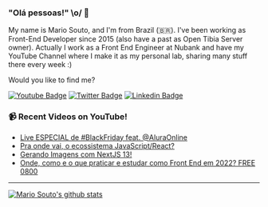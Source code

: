 ### "Olá pessoas!" \o/ 👋

My name is Mario Souto, and I'm from Brazil (🇧🇷). I've been working as Front-End Developer since 2015 (also have a past as Open Tibia Server owner). Actually I work as a Front End Engineer at Nubank and have my YouTube Channel where I make it as my personal lab, sharing many stuff there every week :)

Would you like to find me?

[![Youtube Badge](https://img.shields.io/badge/-Youtube-FF0000?style=flat-square&labelColor=FF0000&logo=youtube&logoColor=white&link=https://youtube.com/c/DevSoutinho)](https://youtube.com/c/DevSoutinho)
[![Twitter Badge](https://img.shields.io/badge/-Twitter-1ca0f1?style=flat-square&labelColor=1ca0f1&logo=twitter&logoColor=white&link=https://twitter.com/omariosouto)](https://twitter.com/omariosouto)
[![Linkedin Badge](https://img.shields.io/badge/-LinkedIn-blue?style=flat-square&logo=Linkedin&logoColor=white&link=https://www.linkedin.com/in/omariosouto)](https://www.linkedin.com/in/omariosouto)

### 📹 Recent Videos on YouTube!

<!-- YOUTUBE:START -->
- [Live ESPECIAL de #BlackFriday feat. @AluraOnline](https://www.youtube.com/watch?v=3Qfuxs_QDJI)
- [Pra onde vai, o ecossistema JavaScript/React?](https://www.youtube.com/watch?v=FajFTHy3DCQ)
- [Gerando Imagens com NextJS 13!](https://www.youtube.com/watch?v=HdQ1Ggzr5DQ)
- [Onde, como e o que praticar e estudar como Front End em 2022? FREE 0800](https://www.youtube.com/watch?v=rk9WA1PXsYs)
<!-- YOUTUBE:END -->

____


[![Mario Souto's github stats](https://github-readme-stats.vercel.app/api?username=omariosouto&theme=dark&show_icons=true&count_private=true)](https://github.com/omariosouto)
